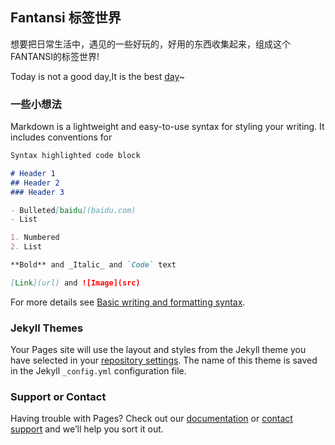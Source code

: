 ## Fantansi 标签世界

想要把日常生活中，遇见的一些好玩的，好用的东西收集起来，组成这个FANTANSI的标签世界!

Today is not a good day,It is the best [day](https://www.wolai.com/zhangao/av9K1R5kxWK64CzTtaVRFi)~

### 一些小想法

Markdown is a lightweight and easy-to-use syntax for styling your writing. It includes conventions for

```markdown
Syntax highlighted code block

# Header 1
## Header 2
### Header 3

- Bulleted[baidu](baidu.com)
- List

1. Numbered
2. List

**Bold** and _Italic_ and `Code` text

[Link](url) and ![Image](src)
```

For more details see [Basic writing and formatting syntax](https://docs.github.com/en/github/writing-on-github/getting-started-with-writing-and-formatting-on-github/basic-writing-and-formatting-syntax).

### Jekyll Themes

Your Pages site will use the layout and styles from the Jekyll theme you have selected in your [repository settings](https://github.com/fantansi/fantansi.github.io/settings/pages). The name of this theme is saved in the Jekyll `_config.yml` configuration file.

### Support or Contact

Having trouble with Pages? Check out our [documentation](https://docs.github.com/categories/github-pages-basics/) or [contact support](https://support.github.com/contact) and we’ll help you sort it out.
